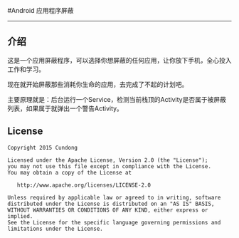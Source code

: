 #Android 应用程序屏蔽  

------

## 介绍

这是一个应用屏蔽程序，可以选择你想屏蔽的任何应用，让你放下手机，全心投入工作和学习。  

现在就开始屏蔽那些消耗你生命的应用，去完成了不起的计划吧。

主要原理就是：后台运行一个Service，检测当前栈顶的Activity是否属于被屏蔽列表，如果属于就弹出一个警告Activity。

## License

    Copyright 2015 Cundong

    Licensed under the Apache License, Version 2.0 (the "License");
    you may not use this file except in compliance with the License.
    You may obtain a copy of the License at

       http://www.apache.org/licenses/LICENSE-2.0

    Unless required by applicable law or agreed to in writing, software
    distributed under the License is distributed on an "AS IS" BASIS,
    WITHOUT WARRANTIES OR CONDITIONS OF ANY KIND, either express or implied.
    See the License for the specific language governing permissions and
    limitations under the License.
